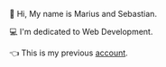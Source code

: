👋 Hi, My name is Marius and Sebastian.

💻 I'm dedicated to Web Development.

👈 This is my previous [account](https://github.com/SebastianMB-IT).
